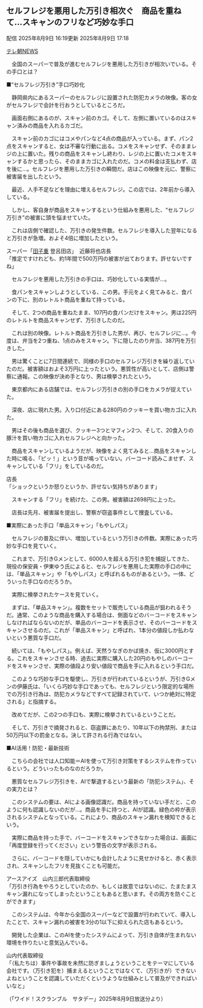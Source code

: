 ## セルフレジを悪用した万引き相次ぐ　商品を重ねて…スキャンのフリなど巧妙な手口

配信 2025年8月9日 16:19更新 2025年8月9日 17:18

[テレ朝NEWS](https://news.tv-asahi.co.jp/news_society/articles/000445416.html)

　全国のスーパーで普及が進むセルフレジを悪用した万引きが相次いでいる。その手口とは？  
  
■“セルフレジ万引き”手口巧妙化  
  
　静岡県内にあるスーパーのセルフレジに設置された防犯カメラの映像。客の女がセルフレジで会計を行おうとしているところだ。  
  
　画面右側にあるのが、スキャン前のカゴ。そして、左側に置いているのはスキャン済みの商品を入れるカゴだ。

  
  
　スキャン前のカゴにはコメやパンなど4点の商品が入っている。まず、パン2点をスキャンすると、女は不審な行動に出る。コメをスキャンせず、そのままレジの上に置いた。残りの商品をスキャンし終わり、レジの上に置いたコメをスキャンするかと思ったら、そのままカゴに入れたのだ。コメの料金は支払わず、店を後に…。セルフレジを悪用した万引きの瞬間だ。店はこの映像を元に、警察に被害届を出したという。  
  
　最近、人手不足などを理由に増えるセルフレジ。この店では、2年前から導入している。  
  
　しかし、客自身が商品をスキャンするという仕組みを悪用した、“セルフレジ万引き”の被害に頭を悩ませていた。  
  
　これは店側で確認した、万引きの発生件数。セルフレジを導入した翌年になると万引きが急増。およそ4倍に増加したという。  
  
スーパー「[田子重](https://search.yahoo.co.jp/search?ei=UTF-8&p=%E7%94%B0%E5%AD%90%E9%87%8D&rkf=1&qrw=0&fr=line_ext_web) 登呂田店」　近藤将也店長  
「推定ですけれども、約1年間で500万円の被害が出ております。許せないですね」  
  
　セルフレジを悪用した万引きの手口は、巧妙化している実情が…。  
  
　食パンをスキャンしようとしている、この男。手元をよく見てみると、食パンの下に、別のレトルト商品を重ねて持っている。  
  
　そして、2つの商品を重ねたまま、107円の食パンだけをスキャン。男は225円のレトルトを商品スキャンせず、万引きしたのだ。  
  
　これは別の映像。レトルト商品を万引きした男が、再び、セルフレジに…。今度は、弁当を2つ重ね、1点のみをスキャン。下に隠したのり弁当、387円を万引きした。

  
  
　男は驚くことに7日間連続で、同様の手口のセルフレジ万引きを繰り返していたのだ。被害額はおよそ3万円に上ったという。悪質性が高いとして、店側は警察に通報。この映像が決め手となり、男は検挙されたという。  
  
　東京都内にある店舗では、セルフレジ万引きの別の手口をカメラが捉えていた。  
  
　深夜、店に現れた男。入り口付近にある280円のクッキーを買い物カゴに入れた。  
  
　男はその後も商品を選び、クッキー3つとマフィン2つ、そして、20食入りの豚汁を買い物カゴに入れセルフレジへと向かった。  
  
　商品をスキャンしているようだが、映像をよく見てみると…商品をスキャンした時に鳴る、「ピッ！」という音が鳴っていない。バーコード読みこませず、スキャンしている「フリ」をしているのだ。  
  
店長  
「ショックというか怒りというか、許せない気持ちがあります」  
  
　スキャンする「フリ」を続けた、この男。被害額は2698円に上った。  
  
　店長は先月、被害届を提出し、警察が窃盗事件として捜査している。  
  
■実際にあった手口「単品スキャン」「もやしパス」  
  
　セルフレジの普及に伴い、増加しているという万引きの件数。実際にあった巧妙な手口を見ていく。  
  
　これまで、万引きGメンとして、6000人を超える万引き犯を捕捉してきた、現役の保安員・伊東ゆう氏によると、セルフレジを悪用した実際の手口の中には、「単品スキャン」や「もやしパス」と呼ばれるものがあるという。一体、どういった手口なのだろうか。

  
  
　実際に検挙されたケースを見ていく。  
  
　まずは、「単品スキャン」。複数をセットで販売している商品が狙われるそうだ。通常、このような商品を購入する場合は、側面などのバーコードをスキャンしなければならないのだが、単品のバーコードを表示させ、そのバーコードをスキャンさせるのだ。これが「単品スキャン」と呼ばれ、1本分の値段しか払わないという悪質な手口だ。  
  
　続いては、「もやしパス」。例えば、天然うなぎのかば焼き、仮に3000円とする。これをスキャンさせる時、過去に実際に購入した20円のもやしのバーコードをスキャンさせ、実際の値段より安い値段で商品を手に入れるという手口だ。  
  
　このような巧妙な手口を駆使し、万引きが行われているというが、万引きGメンの伊藤氏は、「いくら巧妙な手口であっても、セルフレジという限定的な場所での万引き行為は、防犯カメラなどですべて記録されていて、いつか絶対に特定される」と指摘する。  
  
　改めてだが、この2つの手口も、実際に検挙されているということだ。  
  
　そして、万引きで摘発されると、窃盗罪にあたり、10年以下の拘禁刑、または50万円以下の罰金となる。決して許される行為ではない。  
  
■AI活用！防犯・最新技術  
  
　こちらの会社では人口知能＝AIを使って万引き対策をするシステムを作っているという。どういったものなのだろうか。  
  
　悪質なセルフレジ万引きを、AIで撃退するという最新の「防犯システム」、その実力とは？

  
  
　このシステムの要は、AIによる画像認識だ。商品を持っていない手だと、このように何も認識しないのだが…。商品を手に持つと、AIが認識。緑色の枠が表示されるシステムとなっている。これにより、商品のスキャン漏れを検知できるという。  
  
　実際に商品を持った手で、バーコードをスキャンできなかった場合は、画面に「再度登録を行ってください」という警告の文字が表示される。  
  
　さらに、バーコードを隠していかにも会計したように見せかけると、赤く表示され、スキャンしたフリを見抜くことも可能だ。  
  
アースアイズ　山内三郎代表取締役  
「万引き行為をやろうとしていたのか、もしくは故意ではないのに、たまたまスキャン漏れになってしまったということもあると思います。その両方を防ぐことができます」  
  
　このシステムは、今年から全国のスーパーなどで設置が行われていて、導入したことで、スキャン漏れの被害を3分の1以下に抑えられた店もあるという。  
  
　開発した企業は、このAIを使ったシステムによって、万引き自体が生まれない環境を作りたいと意気込んでいる。  
  
山内代表取締役  
「（私たちは）事件や事故を未然に防ぎましょうということをテーマにしている会社です。（万引き犯を）捕まえるということではなくて、（万引きが）できないよねということを認識していただくというような仕組みとして普及ができればいいなと」  
  
（「ワイド！スクランブル　サタデー」2025年8月9日放送分より）